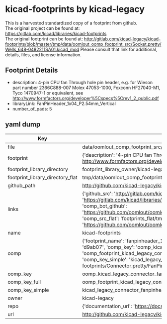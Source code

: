 # kicad-footprints by kicad-legacy  
This is a harvested standardized copy of a footprint from github.  
The original project can be found at:  
https://gitlab.com/kicad/libraries/kicad-footprints  
The original footprint can be found at:
http://gitlab.com/kicad-legacy/kicad-footprints/blob/master/tmp/data/oomlout_oomp_footprint_src/Socket.pretty/Wells_648-0482211SA01.kicad_mod
Please consult that link for additional, details, files, and license information.  
## Footprint Details
* description: 4-pin CPU fan Through hole pin header, e.g. for Wieson part number 2366C888-007 Molex 47053-1000, Foxconn HF27040-M1, Tyco 1470947-1 or equivalent, see http://www.formfactors.org/developer%5Cspecs%5Crev1_2_public.pdf  
* libraryLink: FanPinHeader_1x04_P2.54mm_Vertical  
* number_of_pads: 5  
## yaml dump  
| Key | Value |  
| --- | --- |  
| file | data/oomlout_oomp_footprint_src/kicad-footprints/Connector.pretty/FanPinHeader_1x04_P2.54mm_Vertical.kicad_mod |  
| footprint | {'description': '4-pin CPU fan Through hole pin header, e.g. for Wieson part number 2366C888-007 Molex 47053-1000, Foxconn HF27040-M1, Tyco 1470947-1 or equivalent, see http://www.formfactors.org/developer%5Cspecs%5Crev1_2_public.pdf', 'libraryLink': 'FanPinHeader_1x04_P2.54mm_Vertical', 'number_of_pads': 5} |  
| footprint_library_directory | footprint_library_owner/kicad-legacy_kicad-footprints |  
| footprint_library_directory_flat | tmp/data/oomlout_oomp_footprint_src/footprints_flat/kicad_legacy_connector_fanpinheader_1x04_p2_54mm_vertical/working |  
| github_path | http://github.com/kicad-legacy/kicad-footprints/blob/master/tmp/data/oomlout_oomp_footprint_src/Connector.pretty/FanPinHeader_1x04_P2.54mm_Vertical.kicad_mod |  
| links | {'github_src': 'http://gitlab.com/kicad-legacy/kicad-footprints/blob/master/tmp/data/oomlout_oomp_footprint_src/Socket.pretty/Wells_648-0482211SA01.kicad_mod', 'github_src_repo': 'https://gitlab.com/kicad/libraries/kicad-footprints', 'oomp_bot': 'tmp/data/oomlout_oomp_footprint_src/footprints/kicad_legacy_connector_fanpinheader_1x04_p2_54mm_vertical/working', 'oomp_bot_github': 'https://github.com/oomlout/oomlout_oomp_footprint_bot/tree/main/tmp/data/oomlout_oomp_footprint_src/footprints/kicad_legacy_connector_fanpinheader_1x04_p2_54mm_vertical/working', 'oomp_src_flat': 'footprints_flat/tmp/data/oomlout_oomp_footprint_src/footprints_flat/kicad_legacy_connector_fanpinheader_1x04_p2_54mm_vertical/working', 'oomp_src_flat_github': 'https://github.com/oomlout/oomlout_oomp_footprint_src/tree/main/tmp/data/oomlout_oomp_footprint_src/footprints_flat/kicad_legacy_connector_fanpinheader_1x04_p2_54mm_vertical/working'} |  
| name | kicad-footprints |  
| oomp | {'footprint_name': 'fanpinheader_1x04_p2_54mm_vertical', 'library_name': 'connector', 'md5': 'd9ab07d0c214a4397b9b0151ae5063cd', 'md5_10': 'd9ab07d0c2', 'md5_5': 'd9ab0', 'md5_6': 'd9ab07', 'oomp_key': 'oomp_kicad_legacy_connector_fanpinheader_1x04_p2_54mm_vertical', 'oomp_key_extra': 'oomp_footprint_kicad_legacy_connector_fanpinheader_1x04_p2_54mm_vertical', 'oomp_key_full': 'oomp_footprint_kicad_legacy_connector_fanpinheader_1x04_p2_54mm_vertical_d9ab07', 'oomp_key_simple': 'kicad_legacy_connector_fanpinheader_1x04_p2_54mm_vertical', 'original_filename': 'data/oomlout_oomp_footprint_src/kicad-footprints/Connector.pretty/FanPinHeader_1x04_P2.54mm_Vertical.kicad_mod', 'owner_name': 'kicad_legacy'} |  
| oomp_key | oomp_kicad_legacy_connector_fanpinheader_1x04_p2_54mm_vertical |  
| oomp_key_full | oomp_footprint_kicad_legacy_connector_fanpinheader_1x04_p2_54mm_vertical |  
| oomp_key_simple | kicad_legacy_connector_fanpinheader_1x04_p2_54mm_vertical |  
| owner | kicad-legacy |  
| repo | {'documentation_url': 'https://docs.github.com/rest/repos/repos#get-a-repository', 'message': 'Not Found'} |  
| url | http://github.com/kicad-legacy/kicad-footprints |  

